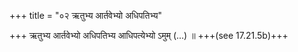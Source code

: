 +++
title = "०२ ऋतुभ्य आर्तवेभ्यो अधिपतिभ्य"

+++
ऋतुभ्य आर्तवेभ्यो अधिपतिभ्य आधिपत्येभ्यो ऽमुम् (…) ॥ +++(see 17.21.5b)+++